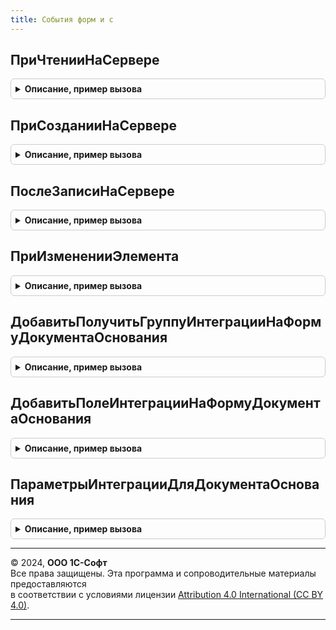 ```yaml
---
title: События форм и с
---
```



## ПриЧтенииНаСервере
<details style="margin: 1em 0; padding: 0.5em; border: 1px solid #ccc; border-radius: 6px;">

<summary style="font-weight: bold; cursor: pointer;">Описание, пример вызова</summary>

```bsl

Процедура ПриЧтенииНаСервере(Форма, ТекущийОбъект) Экспорт
```

Пример вызова
```bsl
СобытияФормИС.ПриЧтенииНаСервере(Форма, ТекущийОбъект) 
```
</details>

## ПриСозданииНаСервере
<details style="margin: 1em 0; padding: 0.5em; border: 1px solid #ccc; border-radius: 6px;">

<summary style="font-weight: bold; cursor: pointer;">Описание, пример вызова</summary>

```bsl

Процедура ПриСозданииНаСервере(Форма, Отказ, СтандартнаяОбработка, ДополнительныеПараметры) Экспорт
```

Пример вызова
```bsl
СобытияФормИС.ПриСозданииНаСервере(Форма, Отказ, СтандартнаяОбработка, ДополнительныеПараметры) 
```
</details>

## ПослеЗаписиНаСервере
<details style="margin: 1em 0; padding: 0.5em; border: 1px solid #ccc; border-radius: 6px;">

<summary style="font-weight: bold; cursor: pointer;">Описание, пример вызова</summary>

```bsl

Процедура ПослеЗаписиНаСервере(Форма) Экспорт
```

Пример вызова
```bsl
СобытияФормИС.ПослеЗаписиНаСервере(Форма) 
```
</details>

## ПриИзмененииЭлемента
<details style="margin: 1em 0; padding: 0.5em; border: 1px solid #ccc; border-radius: 6px;">

<summary style="font-weight: bold; cursor: pointer;">Описание, пример вызова</summary>

```bsl

// Серверная процедура, вызываемая из обработчика события элемента.
//
// Параметры:
//   Форма                   - ФормаКлиентскогоПриложения - форма, в которой происходит событие.
//   Элемент                 - Произвольный     - источник события
//   ДополнительныеПараметры - Структура        - значения дополнительных параметров влияющих на обработку.
//
Процедура ПриИзмененииЭлемента(Форма, Элемент, ДополнительныеПараметры) Экспорт
```

Пример вызова
```bsl
СобытияФормИС.ПриИзмененииЭлемента(Форма, Элемент, ДополнительныеПараметры) 
```
</details>

## ДобавитьПолучитьГруппуИнтеграцииНаФормуДокументаОснования
<details style="margin: 1em 0; padding: 0.5em; border: 1px solid #ccc; border-radius: 6px;">

<summary style="font-weight: bold; cursor: pointer;">Описание, пример вызова</summary>

```bsl

// Добавляет группу интеграции на форму-потребитель (форму объекта прикладного документа конфигурации)
//
// Параметры:
//   Форма               - ФормаКлиентскогоПриложения - форма-потребитель интеграции
//   ПараметрыИнтеграции - См. ПараметрыИнтеграцииДляДокументаОснования
//   СоздаватьГруппу - Булево - создавать группу для встраивания строки интеграции (Ложь - при отсутствии группы элемент
//      не будет добавлен).
//
// Возвращаемое значение:
//   ГруппаФормы, Неопределено - добавленная или найденная группа интеграции
//
//
Функция ДобавитьПолучитьГруппуИнтеграцииНаФормуДокументаОснования(Форма, ПараметрыИнтеграции, СоздаватьГруппу = Истина) Экспорт
```

Пример вызова
```bsl
Результат = СобытияФормИС.ДобавитьПолучитьГруппуИнтеграцииНаФормуДокументаОснования(Форма, ПараметрыИнтеграции, СоздаватьГруппу);
```
</details>

## ДобавитьПолеИнтеграцииНаФормуДокументаОснования
<details style="margin: 1em 0; padding: 0.5em; border: 1px solid #ccc; border-radius: 6px;">

<summary style="font-weight: bold; cursor: pointer;">Описание, пример вызова</summary>

```bsl

// Добавляет поле интеграции на форму-потребитель (форму объекта прикладного документа конфигурации)
//
// Параметры:
// 	Форма               - ФормаКлиентскогоПриложения - форма-потребитель интеграции
// 	ПараметрыИнтеграции - См. ПараметрыИнтеграцииДляДокументаОснования
// 	ГруппаИнтеграции    - ГруппаФормы      - группа, в которую будет добавлено поле интеграции
//
Процедура ДобавитьПолеИнтеграцииНаФормуДокументаОснования(Форма, ПараметрыИнтеграции, ГруппаИнтеграции) Экспорт
```

Пример вызова
```bsl
СобытияФормИС.ДобавитьПолеИнтеграцииНаФормуДокументаОснования(Форма, ПараметрыИнтеграции, ГруппаИнтеграции) 
```
</details>

## ПараметрыИнтеграцииДляДокументаОснования
<details style="margin: 1em 0; padding: 0.5em; border: 1px solid #ccc; border-radius: 6px;">

<summary style="font-weight: bold; cursor: pointer;">Описание, пример вызова</summary>

```bsl

// Возвращает структуру, заполненную значениями по умолчанию, используемую для интеграции реквизитов ГосИС
//   в прикладные формы конфигурации - потребителя библиотеки ГосИС.
//   Содержит настройки встраивания 1 реквизита формы в связке с 1 элементом.
//
// Возвращаемое значение:
//  Структура - значения, используемые для интеграции форматированной строки в прикладной документ:
//   * ГиперссылкаВДокументОснование - Неопределено - признак настройки интеграции гиперссылки в документ-основание
//   * Ключ                       - Строка - ключ настроек интеграции
//   * ИмяЭлементаФормы           - Строка - имя элемента для размещения на форме
//   * ИмяРодительскойГруппыФормы - Строка - имя группы для размещения на форме (для унификации она всегда создается)
//   * РазмещениеВ                - Строка - имя группы/страницы формы где будет размещаться создаваемая группа
//   * РазмещениеПеред            - Строка - имя элемента формы перед которым будет размещаться создаваемая группа
//   * ИмяРеквизитаФормы          - Строка - имя реквизита формы, содержащего форматированную строку (для создания)
//   * Заголовок                  - Строка - заголовок создаваемого реквизита (пустой = не отображать).
//
Функция ПараметрыИнтеграцииДляДокументаОснования() Экспорт
```

Пример вызова
```bsl
Результат = СобытияФормИС.ПараметрыИнтеграцииДляДокументаОснования() 
```
</details>

---

© 2024, **ООО 1С-Софт**  
Все права защищены. Эта программа и сопроводительные материалы предоставляются  
в соответствии с условиями лицензии [Attribution 4.0 International (CC BY 4.0)](https://creativecommons.org/licenses/by/4.0/legalcode).

---
